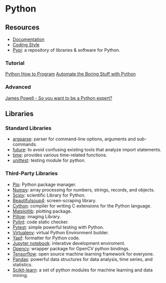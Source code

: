# Python

## Resources
- [Documentation](https://docs.python.org/3/)
- [Coding Style](https://github.com/google/styleguide/blob/gh-pages/pyguide.md)
- [Pypi](https://pypi.org/): a repository of libraries & software for Python.

### Tutorial
[Python How to Program](https://www.youtube.com/watch?list=PL3072C720775B213E&v=fdv1NlEZWro)
[Automate the Boring Stuff with Python](https://automatetheboringstuff.com/)

### Advanced
[James Powell - So you want to be a Python expert?](https://www.youtube.com/watch?v=cKPlPJyQrt4)

## Libraries
### Standard Libraries
- [argparse](https://docs.python.org/3/library/argparse.html?highlight=argparse#module-argparse): parser for command-line options, arguments and sub-commands.
- [future](https://docs.python.org/3/library/__future__.html?highlight=future#module-__future__): to avoid confusing existing tools that analyze import statements.
- [time](https://docs.python.org/3/library/time.html?highlight=time#module-time): provides various time-related functions.
- [unittest](https://docs.python.org/3/library/unittest.html): testing module for python.

### Third-Party Libraries
- [Pip](https://pypi.org/project/pip/): Python package manager.
- [Numpy](https://pypi.org/project/numpy/): array processing for numbers, strings, records, and objects.
- [Scipy](https://pypi.org/project/scipy/): scientific Library for Python.
- [Beautifulsoup4](https://pypi.org/project/beautifulsoup4/): screen-scraping library.
- [Cython](https://pypi.org/project/Cython/): compiler for writing C extensions for the Python language.
- [Matplotlib](https://pypi.org/project/matplotlib/): plotting package.
- [Pillow](https://pypi.org/project/Pillow/): imaging Library.
- [Pylint](https://pypi.org/project/pylint/): code static checker.
- [Pytest](https://pypi.org/project/pytest/): simple powerful testing with Python.
- [Virtualenv](https://pypi.org/project/virtualenv/): virtual Python Environment builder.
- [Yapf](https://pypi.org/project/yapf/): formatter for Python code.
- [Jupyter notebook](https://pypi.org/project/jupyter/): interative development enviroment.
- [Opencv](https://pypi.org/project/opencv-python/): wrapper package for OpenCV python bindings.
- [Tensorflow](https://pypi.org/project/tensorflow/): open source machine learning framework for everyone.
- [Pandas](https://pypi.org/project/pandas/): powerful data structures for data analysis, time series, and statistics.
- [Scikit-learn](https://pypi.org/project/scikit-learn/): a set of python modules for machine learning and data mining.